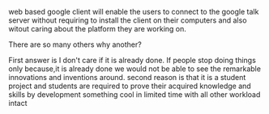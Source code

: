 web based google client will enable the users to connect to the google talk server without requiring to install the client on their computers and also witout caring about the platform they are working on.

There are so many others why another?

First answer is I don't care if it is already done. If people stop doing things only because,it is already done we would not be able to see the remarkable innovations and inventions around.
second reason is that it is a student project and students are required to prove their acquired knowledge and skills by development  something cool in limited time with all other workload intact